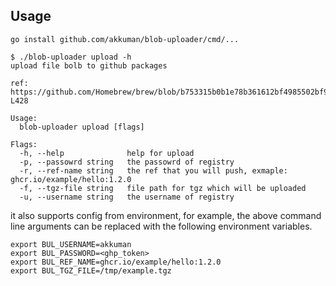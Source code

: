 ## Usage

```shell
go install github.com/akkuman/blob-uploader/cmd/...
```

```
$ ./blob-uploader upload -h
upload file bolb to github packages

ref: https://github.com/Homebrew/brew/blob/b753315b0b1e78b361612bf4985502bf9dca5582/Library/Homebrew/github_packages.rb#L196-L428

Usage:
  blob-uploader upload [flags]

Flags:
  -h, --help              help for upload
  -p, --passowrd string   the passowrd of registry
  -r, --ref-name string   the ref that you will push, exmaple: ghcr.io/example/hello:1.2.0
  -f, --tgz-file string   file path for tgz which will be uploaded
  -u, --username string   the username of registry
```

it also supports config from environment, for example, the above command line arguments can be replaced with the following environment variables.

```shell
export BUL_USERNAME=akkuman
export BUL_PASSWORD=<ghp_token>
export BUL_REF_NAME=ghcr.io/example/hello:1.2.0
export BUL_TGZ_FILE=/tmp/example.tgz
```
